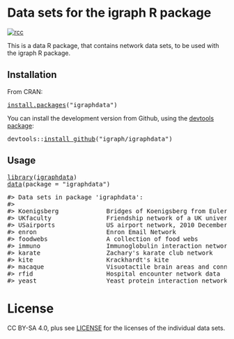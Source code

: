 <!-- README.md is generated from README.Rmd. Please edit that file -->

# Data sets for the igraph R package

[![rcc](https://github.com/igraph/igraphdata/actions/workflows/R-CMD-check.yaml/badge.svg)](https://github.com/igraph/igraphdata/actions/workflows/R-CMD-check.yaml)

This is a data R package, that contains network data sets, to be used with the igraph R package.

## Installation

From CRAN:

<pre class='chroma'>
<span><span class='nf'><a href='https://rdrr.io/r/utils/install.packages.html'>install.packages</a></span><span class='o'>(</span><span class='s'>"igraphdata"</span><span class='o'>)</span></span></pre>

You can install the development version from Github, using the [devtools package](https://github.com/r-lib/devtools):

<pre class='chroma'>
<span><span class='nf'>devtools</span><span class='nf'>::</span><span class='nf'><a href='https://remotes.r-lib.org/reference/install_github.html'>install_github</a></span><span class='o'>(</span><span class='s'>"igraph/igraphdata"</span><span class='o'>)</span></span></pre>

## Usage

<pre class='chroma'>
<span><span class='kr'><a href='https://rdrr.io/r/base/library.html'>library</a></span><span class='o'>(</span><span class='nv'><a href='https://igraph.org/'>igraphdata</a></span><span class='o'>)</span></span>
<span><span class='nf'><a href='https://rdrr.io/r/utils/data.html'>data</a></span><span class='o'>(</span>package <span class='o'>=</span> <span class='s'>"igraphdata"</span><span class='o'>)</span></span></pre>
<pre class='chroma'>
<span><span class='c'>#&gt; Data sets in package 'igraphdata':</span></span>
<span><span class='c'>#&gt; </span></span>
<span><span class='c'>#&gt; Koenigsberg             Bridges of Koenigsberg from Euler's times</span></span>
<span><span class='c'>#&gt; UKfaculty               Friendship network of a UK university faculty</span></span>
<span><span class='c'>#&gt; USairports              US airport network, 2010 December</span></span>
<span><span class='c'>#&gt; enron                   Enron Email Network</span></span>
<span><span class='c'>#&gt; foodwebs                A collection of food webs</span></span>
<span><span class='c'>#&gt; immuno                  Immunoglobulin interaction network</span></span>
<span><span class='c'>#&gt; karate                  Zachary's karate club network</span></span>
<span><span class='c'>#&gt; kite                    Krackhardt's kite</span></span>
<span><span class='c'>#&gt; macaque                 Visuotactile brain areas and connections</span></span>
<span><span class='c'>#&gt; rfid                    Hospital encounter network data</span></span>
<span><span class='c'>#&gt; yeast                   Yeast protein interaction network</span></span></pre>

# License

CC BY-SA 4.0, plus see [LICENSE](LICENSE) for the licenses of the individual data sets.
